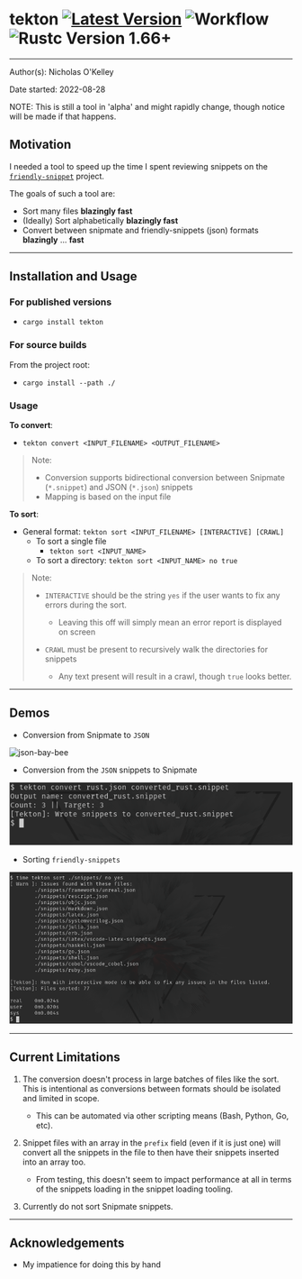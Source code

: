 # tekton   [![Latest Version]][crates.io] ![Workflow] ![Rustc Version 1.66+]
---
[Workflow]: https://github.com/OkelleyDevelopment/tekton/actions/workflows/ci.yml/badge.svg
[Latest Version]: https://img.shields.io/crates/v/tekton.svg
[crates.io]: https://crates.io/crates/tekton
[Rustc Version 1.66+]: https://img.shields.io/badge/rustc-1.66+-blue.svg

Author(s): Nicholas O'Kelley

Date started: 2022-08-28

NOTE: This is still a tool in 'alpha' and might rapidly change, though notice will be made if that happens.

## Motivation

I needed a tool to speed up the time I spent reviewing snippets on the [`friendly-snippet`](https://github.com/rafamadriz/friendly-snippets) project.


The goals of such a tool are:

- Sort many files **blazingly fast** 
- (Ideally) Sort alphabetically **blazingly fast**
- Convert between snipmate and friendly-snippets (json) formats **blazingly** ... **fast**

---


## Installation and Usage

### For published versions

- `cargo install tekton`

### For source builds

From the project root: 

- `cargo install --path ./`

### Usage

**To convert**: 

- `tekton convert <INPUT_FILENAME> <OUTPUT_FILENAME>`

> Note: 
> - Conversion supports bidirectional conversion between Snipmate (`*.snippet`) and JSON (`*.json`) snippets
> - Mapping is based on the input file


**To sort**: 

- General format: `tekton sort <INPUT_FILENAME> [INTERACTIVE] [CRAWL]`
    - To sort a single file 
        - `tekton sort <INPUT_NAME>`
    - To sort a directory: `tekton sort <INPUT_NAME> no true`

> Note: 
> - `INTERACTIVE` should be the string `yes` if the user wants to fix any errors during the sort.
>   - Leaving  this off will simply mean an error report is displayed on screen
>
> - `CRAWL` must be present to recursively walk the directories for snippets
>   - Any text present will result in a crawl, though `true` looks better.

---

## Demos

- Conversion from Snipmate to `JSON`

![json-bay-bee]()

- Conversion from the `JSON` snippets to Snipmate

![Conversion](./images/converting_json_to_snipmate.png)

- Sorting `friendly-snippets` 

![Sorting](./images/sorting_json.png)



---

## Current Limitations

1. The conversion doesn't process in large batches of files like the sort. This is intentional as conversions between formats should be isolated and limited in scope.
    - This can be automated via other scripting means (Bash, Python, Go, etc).
2. Snippet files with an array in the `prefix` field (even if it is just one) will convert all the snippets in the file to then have their snippets inserted into an array too.
    - From testing, this doesn't seem to impact performance at all in terms of the snippets loading in the snippet loading tooling.

3. Currently do not sort Snipmate snippets.

---
    
## Acknowledgements

- My impatience for doing this by hand 